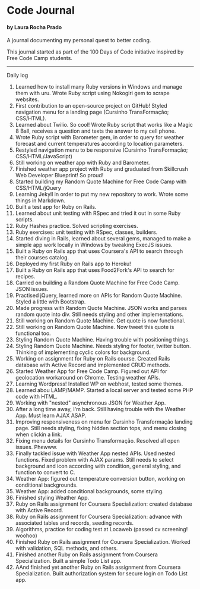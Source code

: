 # Code Journal
#### by Laura Rocha Prado

A journal documenting my personal quest to better coding.

This journal started as part of the 100 Days of Code initiative inspired by Free Code Camp students.

[//]: # (Commit format: Theme - Day n - Language/Framework/Something else)

----
Daily log

1. Learned how to install many Ruby versions in Windows and manage them with uru. Wrote Ruby script using Nokogiri gem to scrape websites.
2. First contribution to an open-source project on GitHub! Styled navigation menu for a landing page (Cursinho TransFormação; CSS/HTML).
3. Learned about Twilio. So cool! Wrote Ruby script that works like a Magic 8 Ball, receives a question and texts the answer to my cell phone.
4. Wrote Ruby script with Barometer gem, in order to query for weather forecast and current temperatures according to location parameters. 
5. Restyled navigation menu to be responsive (Cursinho TransFormação; CSS/HTML/JavaScript)
6. Still working on weather app with Ruby and Barometer.
7. Finished weather app project with Ruby and graduated from Skillcrush Web Developer Blueprint! So proud!
8. Started building my Random Quote Machine for Free Code Camp with CSS/HTML/jQuery
9. Learning Jekyll in order to put my new repository to work. Wrote some things in Markdown.
10. Built a test app for Ruby on Rails.
11. Learned about unit testing with RSpec and tried it out in some Ruby scripts.
12. Ruby Hashes practice. Solved scripting exercises.
13. Ruby exercises: unit testing with RSpec, classes, builders.
14. Started diving in Rails, learned about several gems, managed to make a simple app work locally in Windows by tweaking ExecJS issues.
15. Built a Ruby on Rails app that uses Coursera's API to search through their courses catalog.
16. Deployed my first Ruby on Rails app to Heroku!
17. Built a Ruby on Rails app that uses Food2Fork's API to search for recipes.
18. Carried on building a Random Quote Machine for Free Code Camp. JSON issues.
19. Practised jQuery, learned more on APIs for Random Quote Machine. Styled a little with Bootstrap.
20. Made progress with Random Quote Machine. JSON works and parses random quote into div. Still needs styling and other implementations.
21. Still working on Random Quote Machine. Get quote is now functional.
22. Still working on Random Quote Machine. Now tweet this quote is functional too.
23. Styling Random Quote Machine. Having trouble with positioning things. 
24. Styling Random Quote Machine. Needs styling for footer, twitter button. Thinking of implementing cyclic colors for background.
25. Working on assignment for Ruby on Rails course. Created Rails database with Active Record and implemented CRUD methods.
26. Started Weather App for Free Code Camp. Figured out API for geolocation workaround on Chrome. Testing weather APIs.
27. Learning Wordpress! Installed WP on webhost, tested some themes.
28. Learned abou LAMP/MAMP. Started a local server and tested some PHP code with HTML.
29. Working with "nested" asynchronous JSON for Weather App. 
30. After a long time away, I'm back. Still having trouble with the Weather App. Must learn AJAX ASAP.
31. Improving responsiveness on menu for Cursinho Transformação landing page. Still needs styling, fixing hidden section tops, and menu closing when clickin a link.
32. Fixing menu details for Cursinho Transformação. Resolved all open issues. Phewww.
33. Finally tackled issue with Weather App nested APIs. Used nested functions. Fixed problem with AJAX params. Still needs to select background and icon according with condition, general styling, and function to convert to C.
34. Weather App: figured out temperature conversion button, working on conditional backgrounds.
35. Weather App: added conditional backgrounds, some styling.
36. Finished styling Weather App.
37. Ruby on Rails assignment for Coursera Specialization: created database with Active Record.
38. Ruby on Rails assignment for Coursera Specialization: advance with associated tables and records, seeding records.
39. Algorithms, practice for coding test at Locaweb (passed cv screening! woohoo)
40. Finished Ruby on Rails assignment for Coursera Specialization. Worked with validation, SQL methods, and others.
41. Finished another Ruby on Rails assignment from Coursera Specialization. Built a simple Todo List app.
42. AAnd finished yet another Ruby on Rails assignment from Coursera Specialization. Built authorization system for secure login on Todo List app.
